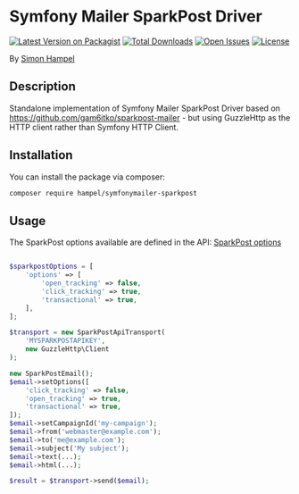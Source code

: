 # Symfony Mailer SparkPost Driver

[![Latest Version on Packagist](https://img.shields.io/packagist/v/hampel/symfonymailer-sparkpost.svg?style=flat-square)](https://packagist.org/packages/hampel/symfonymailer-sparkpost)
[![Total Downloads](https://img.shields.io/packagist/dt/hampel/symfonymailer-sparkpost.svg?style=flat-square)](https://packagist.org/packages/hampel/symfonymailer-sparkpost)
[![Open Issues](https://img.shields.io/github/issues-raw/hampel/symfonymailer-sparkpost.svg?style=flat-square)](https://github.com/hampel/symfonymailer-sparkpost/issues)
[![License](https://img.shields.io/packagist/l/hampel/symfonymailer-sparkpost.svg?style=flat-square)](https://packagist.org/packages/hampel/symfonymailer-sparkpost)

By [Simon Hampel](mailto:simon@hampelgroup.com)

## Description

Standalone implementation of Symfony Mailer SparkPost Driver based on https://github.com/gam6itko/sparkpost-mailer - but
using GuzzleHttp as the HTTP client rather than Symfony HTTP Client.

## Installation

You can install the package via composer:

```bash
composer require hampel/symfonymailer-sparkpost
```

## Usage

The SparkPost options available are defined in the API: 
[SparkPost options](https://developers.sparkpost.com/api/transmissions/#header-request-body)

```php

$sparkpostOptions = [
	'options' => [
		'open_tracking' => false,
		'click_tracking' => true,
		'transactional' => true,
	],
];

$transport = new SparkPostApiTransport(
	'MYSPARKPOSTAPIKEY', 
	new GuzzleHttp\Client
);

new SparkPostEmail();
$email->setOptions([
    'click_tracking' => false,
    'open_tracking' => true,
    'transactional' => true,
]);
$email->setCampaignId('my-campaign');
$email->from('webmaster@example.com');
$email->to('me@example.com');
$email->subject('My subject');
$email->text(...);
$email->html(...);

$result = $transport->send($email);

```
